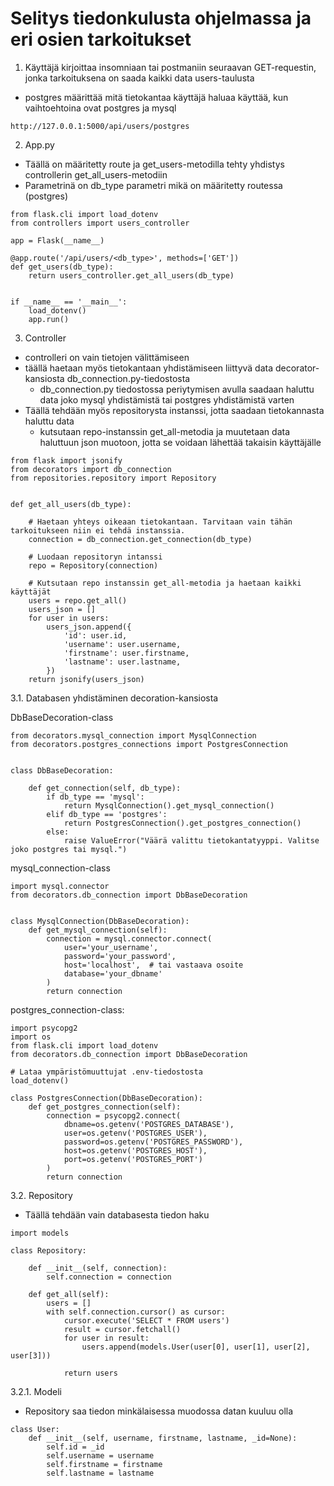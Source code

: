 # Selitys tiedonkulusta ohjelmassa ja eri osien tarkoitukset


1. Käyttäjä kirjoittaa insomniaan tai postmaniin seuraavan GET-requestin, jonka tarkoituksena on saada kaikki data users-taulusta

- postgres määrittää mitä tietokantaa käyttäjä haluaa käyttää, kun vaihtoehtoina ovat postgres ja mysql

```
http://127.0.0.1:5000/api/users/postgres
```


2. App.py

- Täällä on määritetty route ja get_users-metodilla tehty yhdistys controllerin get_all_users-metodiin 
- Parametrinä on db_type parametri mikä on määritetty routessa (postgres)


```
from flask.cli import load_dotenv  
from controllers import users_controller  
  
app = Flask(__name__)  
  
@app.route('/api/users/<db_type>', methods=['GET'])  
def get_users(db_type):  
    return users_controller.get_all_users(db_type)  
  
  
if __name__ == '__main__':  
    load_dotenv()  
    app.run()
```


3. Controller

- controlleri on vain tietojen välittämiseen
- täällä haetaan myös tietokantaan yhdistämiseen liittyvä data decorator-kansiosta db_connection.py-tiedostosta
	- db_connection.py tiedostossa periytymisen avulla saadaan haluttu data joko mysql yhdistämistä tai postgres yhdistämistä varten
- Täällä tehdään myös repositorysta instanssi, jotta saadaan tietokannasta haluttu data
	- kutsutaan repo-instanssin get_all-metodia ja muutetaan data haluttuun json muotoon, jotta se voidaan lähettää takaisin käyttäjälle 


```
from flask import jsonify  
from decorators import db_connection  
from repositories.repository import Repository  
  
  
def get_all_users(db_type):  
  
    # Haetaan yhteys oikeaan tietokantaan. Tarvitaan vain tähän tarkoitukseen niin ei tehdä instanssia.  
    connection = db_connection.get_connection(db_type)  
  
    # Luodaan repositoryn intanssi  
    repo = Repository(connection)  
  
    # Kutsutaan repo instanssin get_all-metodia ja haetaan kaikki käyttäjät  
    users = repo.get_all()  
    users_json = []  
    for user in users:  
        users_json.append({  
            'id': user.id,  
            'username': user.username,  
            'firstname': user.firstname,  
            'lastname': user.lastname,  
        })  
    return jsonify(users_json)
```



3.1. Databasen yhdistäminen decoration-kansiosta


DbBaseDecoration-class

```
from decorators.mysql_connection import MysqlConnection  
from decorators.postgres_connections import PostgresConnection  
  
  
class DbBaseDecoration:  
  
    def get_connection(self, db_type):  
        if db_type == 'mysql':  
            return MysqlConnection().get_mysql_connection()  
        elif db_type == 'postgres':  
            return PostgresConnection().get_postgres_connection()  
        else:  
            raise ValueError("Väärä valittu tietokantatyyppi. Valitse joko postgres tai mysql.")
```


mysql_connection-class

```
import mysql.connector  
from decorators.db_connection import DbBaseDecoration  
  
  
class MysqlConnection(DbBaseDecoration):  
    def get_mysql_connection(self):  
        connection = mysql.connector.connect(  
            user='your_username',  
            password='your_password',  
            host='localhost',  # tai vastaava osoite  
            database='your_dbname'  
        )  
        return connection
```


postgres_connection-class:

```
import psycopg2  
import os  
from flask.cli import load_dotenv  
from decorators.db_connection import DbBaseDecoration  
  
# Lataa ympäristömuuttujat .env-tiedostosta  
load_dotenv()  
  
class PostgresConnection(DbBaseDecoration):  
    def get_postgres_connection(self):  
        connection = psycopg2.connect(  
            dbname=os.getenv('POSTGRES_DATABASE'),  
            user=os.getenv('POSTGRES_USER'),  
            password=os.getenv('POSTGRES_PASSWORD'),  
            host=os.getenv('POSTGRES_HOST'),  
            port=os.getenv('POSTGRES_PORT')  
        )  
        return connection
```


3.2.  Repository

- Täällä tehdään vain databasesta tiedon haku 


```
import models  
  
class Repository:  
  
    def __init__(self, connection):  
        self.connection = connection  
  
    def get_all(self):  
        users = []  
        with self.connection.cursor() as cursor:  
            cursor.execute('SELECT * FROM users')  
            result = cursor.fetchall()  
            for user in result:  
                users.append(models.User(user[0], user[1], user[2], user[3]))  
  
            return users
```


3.2.1. Modeli

- Repository saa tiedon minkälaisessa muodossa datan kuuluu olla

```
class User:  
    def __init__(self, username, firstname, lastname, _id=None):  
        self.id = _id  
        self.username = username  
        self.firstname = firstname  
        self.lastname = lastname
```